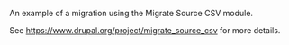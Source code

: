 An example of a migration using the Migrate Source CSV module.

See https://www.drupal.org/project/migrate_source_csv for more details.
